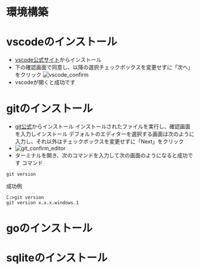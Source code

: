 # 環境構築
# vscodeのインストール
- [vscode公式サイト](https://code.visualstudio.com/)からインストール
- 下の確認画面で同意し、以降の選択チェックボックスを変更せずに「次へ」をクリック
![vscode_confirm](https://github.com/omeroid/kosen_lesson/assets/54432132/9ace9714-166d-4833-b653-459794ff5900)
- vscodeが開くと成功です


# gitのインストール
- [git公式](https://gitforwindows.org/)からインストール
インストールされたファイルを実行し、確認画面を入力しインストール
デフォルトのエディターを選択する画面は次のように入力し、それ以外はチェックボックスを変更せずに「Next」をクリック
- ![git_confirm_editor](https://github.com/omeroid/kosen_lesson/assets/54432132/dd5949b3-1ae9-43b3-a626-c47ea6ee5879)
- ターミナルを開き、次のコマンドを入力して次の画面のようになると成功です
コマンド
```
git version
```
成功例
```
C:>git version
git version x.x.x.windows.1
```

# goのインストール


# sqliteのインストール